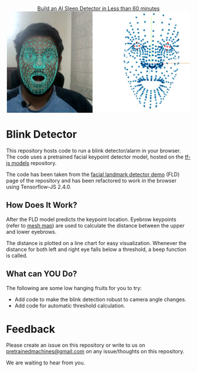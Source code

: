 <p align="center">
 <a href = "https://www.youtube.com/watch?v=c8OEpGYkCFs">Build an AI Sleep Detector in Less than 60 minutes</a>
 <img src="blink-detector.jpg" width="500"> 
</p>


# Blink Detector

This repository hosts code to run a blink detector/alarm in your browser. The code uses a pretrained facial keypoint detector model, hosted on the [tf-js models](https://github.com/tensorflow/tfjs-models) repository. 

The code has been taken from the [facial landmark detector demo](https://github.com/tensorflow/tfjs-models/tree/master/face-landmarks-detection/demo) (FLD) page of the repository and has been refactored to work in the browser using Tensorflow-JS 2.4.0. 

## How Does It Work?

After the FLD model predicts the keypoint location. Eyebrow keypoints (refer to [mesh map](./mesh_map.jpg)) are used to calculate the distance between the upper and lower eyebrows.

The distance is plotted on a line chart for easy visualization. Whenever the distance for both left and right eye falls below a threshold, a beep function is called.

## What can YOU Do?

The following are some low hanging fruits for you to try:

- Add code to make the blink detection robust to camera angle changes.
- Add code for automatic threshold calculation.

# Feedback

Please create an issue on this repository or write to us on pretrainedmachines@gmail.com on any issue/thoughts on this repository. 

We are waiting to hear from you.